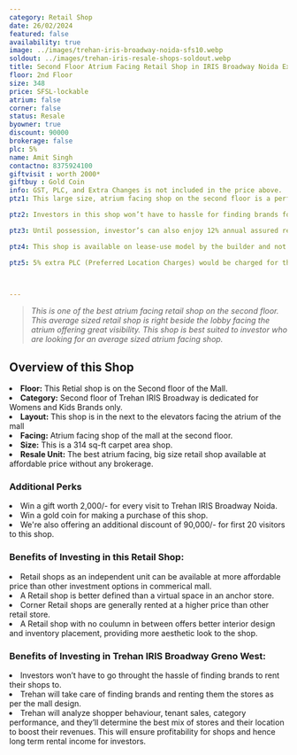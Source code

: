```yaml
---
category: Retail Shop
date: 26/02/2024
featured: false
availability: true
image: ../images/trehan-iris-broadway-noida-sfs10.webp
soldout: ../images/trehan-iris-resale-shops-soldout.webp
title: Second Floor Atrium Facing Retail Shop in IRIS Broadway Noida Extension
floor: 2nd Floor
size: 348
price: SFSL-lockable
atrium: false
corner: false
status: Resale
byowner: true
discount: 90000
brokerage: false
plc: 5%
name: Amit Singh
contactno: 8375924100
giftvisit : worth 2000*
giftbuy : Gold Coin
info: GST, PLC, and Extra Changes is not included in the price above.
ptz1: This large size, atrium facing shop on the second floor is a perfect match for an established womens and kids brand. Trehan already has tied up with multiple such brand for renting shops upon opening.

ptz2: Investors in this shop won’t have to hassle for finding brands for renting the shop to, this hassle will be taken care by the builder only.

ptz3: Until possession, investor’s can also enjoy 12% annual assured return by the builder.

ptz4: This shop is available on lease-use model by the builder and not for personal use.

ptz5: 5% extra PLC (Preferred Location Charges) would be charged for this shop as the shop is atrium facing and right beside the escalators.



---
```


> _This is one of the best atrium facing retail shop on the second floor. This average sized retail shop is right beside the lobby facing the atrium offering great visibility. This shop is best suited to investor who are looking for an average sized atrium facing shop._

## Overview of this Shop
<li><b> Floor:</b> This Retial shop is on the Second floor of the Mall.
<li><b> Category:</b> Second floor of Trehan IRIS Broadway is dedicated for Womens and Kids Brands only.
<li><b> Layout:</b> This shop is in the next to the elevators facing the atrium of the mall
<li><b> Facing:</b> Atrium facing shop of the mall at the second floor.
<li><b> Size:</b> This is a 314 sq-ft carpet area shop.
<li><b> Resale Unit:</b> The best atrium facing, big size retail shop available at affordable price without any brokerage.

### Additional Perks
<li> Win a gift worth 2,000/- for every visit to Trehan IRIS Broadway Noida.
<li> Win a gold coin for making a purchase of this shop.
<li> We're also offering an additional discount of 90,000/- for first 20 visitors to this shop.

### Benefits of Investing in this Retail Shop:
<li> Retail shops as an independent unit can be available at more affordable price than other investment options in commerical mall.
<li> A Retail shop is better defined than a virtual space in an anchor store.
<li> Corner Retail shops are generally rented at a higher price than other retail store.
<li> A Retail shop with no coulumn in between offers better interior design and inventory placement, providing more aesthetic look to the shop.

### Benefits of Investing in Trehan IRIS Broadway Greno West:
<li> Investors won’t have to go throught the hassle of finding brands to rent their shops to.
<li> Trehan will take care of finding brands and renting them the stores as per the mall design.
<li> Trehan will analyze shopper behaviour, tenant sales, category performance, and they’ll determine the best mix of stores and their location to boost their revenues. This will ensure profitability for shops and hence long term rental income for investors.